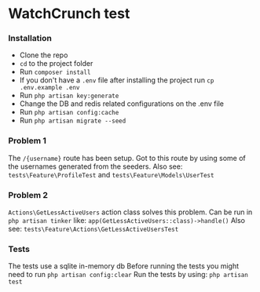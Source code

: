 # WatchCrunch test

### Installation
- Clone the repo
- `cd` to the project folder
- Run `composer install`
- If you don't have a `.env` file after installing the project run `cp .env.example .env`
- Run `php artisan key:generate`
- Change the DB and redis related configurations on the .env file
- Run `php artisan config:cache`
- Run `php artisan migrate --seed`

### Problem 1
The `/{username}` route has been setup. Got to this route by using some of the usernames generated from the seeders.
Also see: `tests\Feature\ProfileTest` and `tests\Feature\Models\UserTest`

### Problem 2
`Actions\GetLessActiveUsers` action class solves this problem. Can be run in `php artisan tinker` like: `app(GetLessActiveUsers::class)->handle()`
Also see: `tests\Feature\Actions\GetLessActiveUsersTest`

### Tests
The tests use a sqlite in-memory db
Before running the tests you might need to run `php artisan config:clear`
Run the tests by using: `php artisan test`
